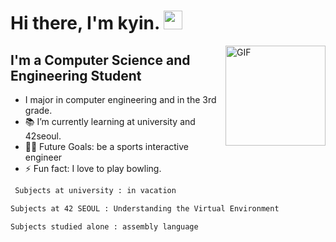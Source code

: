 # Hi there, I'm kyin. <img width="30px" src="https://media.tenor.com/images/3b388fe03da271d2674faf85eb7c3fcd/tenor.gif" />

<img align="right" alt="GIF" height="160px" src="https://media.giphy.com/media/du3J3cXyzhj75IOgvA/giphy.gif" />

## I'm a Computer Science and Engineering Student  

-  I major in computer engineering and in the 3rd grade.
- 📚 I’m currently learning at university and 42seoul.
- 💪🏼 Future Goals: be a sports interactive engineer
- ⚡ Fun fact: I love to play bowling.

```sh
 Subjects at university : in vacation
 ```
 
 ```sh
 Subjects at 42 SEOUL : Understanding the Virtual Environment
 ```
 
 ```sh
 Subjects studied alone : assembly language
```
